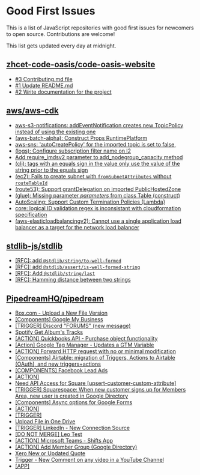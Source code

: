 # Good First Issues

This is a list of JavaScript repositories with good first issues for newcomers to open source. Contributions are welcome!

This list gets updated every day at midnight.

## [zhcet-code-oasis/code-oasis-website](https://github.com/zhcet-code-oasis/code-oasis-website)

- [#3 Contributing.md file](https://github.com/zhcet-code-oasis/code-oasis-website/issues/3)
- [#1 Update README.md](https://github.com/zhcet-code-oasis/code-oasis-website/issues/1)
- [#2 Write documentation for the project](https://github.com/zhcet-code-oasis/code-oasis-website/issues/2)

## [aws/aws-cdk](https://github.com/aws/aws-cdk)

- [aws-s3-notifications: addEventNotification creates new TopicPolicy instead of using the existing one](https://github.com/aws/aws-cdk/issues/20661)
- [(aws-batch-alpha): Construct Props RuntimePlatform](https://github.com/aws/aws-cdk/issues/26484)
- [aws-sns: 'autoCreatePolicy' for the imported topic is set to false,](https://github.com/aws/aws-cdk/issues/21158)
- [(logs): Configure subscription filter name on l2](https://github.com/aws/aws-cdk/issues/26485)
- [Add require_imdsv2 parameter to add_nodegroup_capacity method](https://github.com/aws/aws-cdk/issues/19984)
- [(cli): tags with an equals sign in the value only use the value of the string prior to the equals sign](https://github.com/aws/aws-cdk/issues/21003)
- [(ec2): Fails to create subnet with `fromSubnetAttributes` without `routeTableId`](https://github.com/aws/aws-cdk/issues/19786)
- [(route53): Support grantDelegation on imported PublicHostedZone](https://github.com/aws/aws-cdk/issues/26240)
- [(glue): Missing parameter *parameters* from class Table (construct)](https://github.com/aws/aws-cdk/issues/14159)
- [AutoScaling: Support Custom Termination Policies (Lambda)](https://github.com/aws/aws-cdk/issues/19750)
- [core: logical ID validation regex is inconsistant with cloudformation specification](https://github.com/aws/aws-cdk/issues/26075)
- [(aws-elasticloadbalancingv2): Cannot use a single application load balancer as a target for the network load balancer](https://github.com/aws/aws-cdk/issues/17208)

## [stdlib-js/stdlib](https://github.com/stdlib-js/stdlib)

- [[RFC]: add `@stdlib/string/to-well-formed`](https://github.com/stdlib-js/stdlib/issues/1066)
- [[RFC]: add `@stdlib/assert/is-well-formed-string`](https://github.com/stdlib-js/stdlib/issues/1065)
- [[RFC]: Add `@stdlib/string/last`](https://github.com/stdlib-js/stdlib/issues/854)
- [[RFC]: Hamming distance between two strings](https://github.com/stdlib-js/stdlib/issues/836)

## [PipedreamHQ/pipedream](https://github.com/PipedreamHQ/pipedream)

- [Box.com - Upload a New File Version](https://github.com/PipedreamHQ/pipedream/issues/7198)
- [[Components] Google My Business](https://github.com/PipedreamHQ/pipedream/issues/6979)
- [[TRIGGER] Discord "FORUMS" (new message)](https://github.com/PipedreamHQ/pipedream/issues/7071)
- [Spotify Get Album's Tracks](https://github.com/PipedreamHQ/pipedream/issues/7193)
- [[ACTION] Quickbooks API - Purchase object functionality](https://github.com/PipedreamHQ/pipedream/issues/7196)
- [[Action] Google Tag Manager - Updates a GTM Variable](https://github.com/PipedreamHQ/pipedream/issues/5050)
- [[ACTION] Forward HTTP request with no or minimal modification](https://github.com/PipedreamHQ/pipedream/issues/6882)
- [[Components] Airtable: migration of Triggers, Actions to Airtable (OAuth), and new triggers+actions](https://github.com/PipedreamHQ/pipedream/issues/7322)
- [[COMPONENTS] Facebook Lead Ads](https://github.com/PipedreamHQ/pipedream/issues/6907)
- [[ACTION]](https://github.com/PipedreamHQ/pipedream/issues/7333)
- [Need API Access for Square [upsert-customer-custom-attribute]](https://github.com/PipedreamHQ/pipedream/issues/7329)
- [[TRIGGER] Squarespace: When new customer signs up for Members Area, new user is created in Google Directory](https://github.com/PipedreamHQ/pipedream/issues/7311)
- [[Components] Async options for Google Forms](https://github.com/PipedreamHQ/pipedream/issues/7162)
- [[ACTION]](https://github.com/PipedreamHQ/pipedream/issues/7274)
- [[TRIGGER]](https://github.com/PipedreamHQ/pipedream/issues/7276)
- [Upload File in One Drive](https://github.com/PipedreamHQ/pipedream/issues/7219)
- [[TRIGGER] LinkedIn - New Connection Source](https://github.com/PipedreamHQ/pipedream/issues/6846)
- [[DO NOT MERGE] Leo Test](https://github.com/PipedreamHQ/pipedream/issues/7232)
- [[ACTION] Microsoft Teams - Shifts App](https://github.com/PipedreamHQ/pipedream/issues/6681)
- [[ACTION] Add Member Group (Google Directory) ](https://github.com/PipedreamHQ/pipedream/issues/7139)
- [Xero New or Updated Quote](https://github.com/PipedreamHQ/pipedream/issues/7152)
- [Trigger - New Comment on any video in a YouTube Channel](https://github.com/PipedreamHQ/pipedream/issues/7134)
- [[APP]](https://github.com/PipedreamHQ/pipedream/issues/3509)


